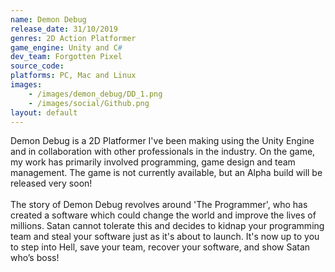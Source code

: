 ```yaml
---
name: Demon Debug
release_date: 31/10/2019
genres: 2D Action Platformer
game_engine: Unity and C#
dev_team: Forgotten Pixel
source_code: 
platforms: PC, Mac and Linux
images: 
    - /images/demon_debug/DD_1.png
    - /images/social/Github.png
layout: default
---
```

Demon Debug is a 2D Platformer I've been making using the Unity Engine and in collaboration with other professionals in the industry. On the game, my work has primarily involved programming, game design and team management. The game is not currently available, but an Alpha build will be released very soon!
<br><br>
The story of Demon Debug revolves around 'The Programmer', who has created a software which could change the world and improve the lives of millions. Satan cannot tolerate this and decides to kidnap your programming team and steal your software just as it's about to launch. It's now up to you to step into Hell, save your team, recover your software, and show Satan who’s boss! 